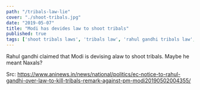 ```yaml
---
path: "/tribals-law-lie"
cover: "./shoot-tribals.jpg"
date: "2019-05-07"
title: "Modi has devides law to shoot tribals"
published: true
tags: ['shoot tribals laws', 'tribals law', 'rahul gandhi tribals law', 'modi tribal law']
---
```

Rahul gandhi claimed that Modi is devising alaw to shoot tribals. Maybe he meant Naxals? 

Src: https://www.aninews.in/news/national/politics/ec-notice-to-rahul-gandhi-over-law-to-kill-tribals-remark-against-pm-modi20190502004355/
